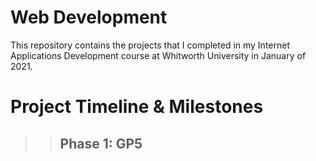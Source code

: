 # Web Development

This repository contains the projects that I completed in my Internet Applications Development course at Whitworth University in January of 2021.

# Project Timeline & Milestones

> > ## Phase 1: GP5